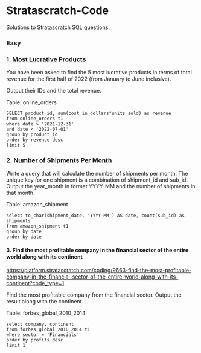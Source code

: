 # Stratascratch-Code
Solutions to Stratascratch SQL questions.

### Easy
### [1. Most Lucrative Products](https://platform.stratascratch.com/coding/2119-most-lucrative-products?code_type=1)
   
You have been asked to find the 5 most lucrative products in terms of total revenue for the first half of 2022 (from January to June inclusive).

Output their IDs and the total revenue.

Table: online_orders

```
SELECT product_id, sum(cost_in_dollars*units_sold) as revenue
from online_orders t1
where date > '2021-12-31'
and date < '2022-07-01'
group by product_id
order by revenue desc
limit 5
```
### [2. Number of Shipments Per Month](https://platform.stratascratch.com/coding/2056-number-of-shipments-per-month?code_type=1)

Write a query that will calculate the number of shipments per month. The unique key for one shipment is a combination of shipment_id and sub_id. Output the year_month in format YYYY-MM and the number of shipments in that month.

Table: amazon_shipment

```
select to_char(shipment_date, 'YYYY-MM') AS date, count(sub_id) as shipments
from amazon_shipment t1
group by date
order by date
```
#### 3. Find the most profitable company in the financial sector of the entire world along with its continent

https://platform.stratascratch.com/coding/9663-find-the-most-profitable-company-in-the-financial-sector-of-the-entire-world-along-with-its-continent?code_type=1

Find the most profitable company from the financial sector. Output the result along with the continent.

Table: forbes_global_2010_2014

```
select company, continent
from forbes_global_2010_2014 t1
where sector = 'Financials'
order by profits desc
limit 1
```


